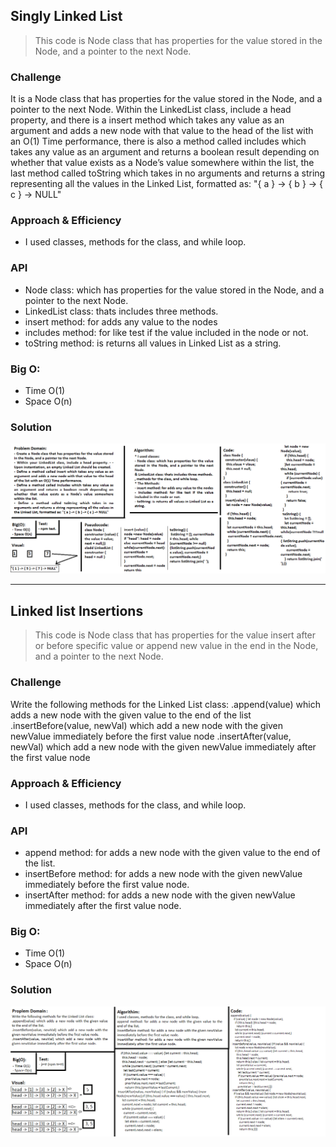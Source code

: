 ## Singly Linked List
> This code is Node class that has properties for the value stored in the Node, and a pointer to the next Node.

### Challenge
It is a Node class that has properties for the value stored in the Node, and a pointer to the next Node.
Within the LinkedList class, include a head property, and there is a insert method which takes any value as an argument and adds a new node with that value to the head of the list with an O(1) Time performance, there is also a method called includes which takes any value as an argument and returns a boolean result depending on whether that value exists as a Node’s value somewhere within the list, the last method called toString which takes in no arguments and returns a string representing all the values in the Linked List, formatted as: "{ a } -> { b } -> { c } -> NULL"

### Approach & Efficiency
- I used classes, methods for the class, and while loop.

### API  
- Node class: which has properties for the value stored in the Node, and a pointer to the next Node.
- LinkedList class: thats includes three methods.
- insert method: for adds any value to the nodes
- includes method: for like test if the value included in the node or not.
- toString method: is returns all values in Linked List as a string. 

### Big O:
- Time O(1)
- Space O(n)

### Solution
![Linked List](../../assets/challenge5.png)

---

## Linked list Insertions
> This code is Node class that has properties for the value insert after or before specific value or append new value in the end in the Node, and a pointer to the next Node.

### Challenge
Write the following methods for the Linked List class:
.append(value) which adds a new node with the given value to the end of the list
.insertBefore(value, newVal) which add a new node with the given newValue immediately before the first value node
.insertAfter(value, newVal) which add a new node with the given newValue immediately after the first value node

### Approach & Efficiency
- I used classes, methods for the class, and while loop.

### API  
- append method: for adds a new node with the given value to the end of the list.
- insertBefore method: for adds a new node with the given newValue immediately before the first value node.
- insertAfter method: for adds a new node with the given newValue immediately after the first value node. 

### Big O:
- Time O(1)
- Space O(n)

### Solution
![Linked List](../../assets/challenge6.png)